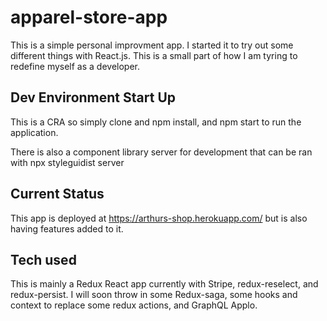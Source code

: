 # apparel-store-app

This is a simple personal improvment app. I started it to try out some different things with React.js. This is a small part of how I am tyring to redefine myself as a developer.


## Dev Environment Start Up
This is a CRA so simply clone and npm install, and npm start to run the application.

There is also a component library server for development that can be ran with npx styleguidist server

## Current Status
This app is deployed at https://arthurs-shop.herokuapp.com/ but is also having features added to it. 

## Tech used
This is mainly a Redux React app currently with Stripe, redux-reselect, and redux-persist. 
I will soon throw in some Redux-saga, some hooks and context to replace some redux actions, and GraphQL Applo.